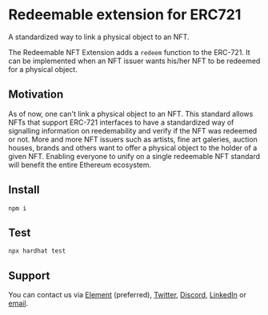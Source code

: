 # Redeemable extension for ERC721

A standardized way to link a physical object to an NFT.

The Redeemable NFT Extension adds a `redeem` function to the ERC-721. It can be implemented when an NFT issuer wants his/her NFT to be redeemed for a physical object.

## Motivation

As of now, one can't link a physical object to an NFT. This standard allows NFTs that support ERC-721 interfaces to have a standardized way of signalling information on reedemability and verify if the NFT was redeemed or not. More and more NFT issuers such as artists, fine art galeries, auction houses, brands and others want to offer a physical object to the holder of a given NFT. Enabling everyone to unify on a single redeemable NFT standard will benefit the entire Ethereum ecosystem.

## Install

```shell
npm i
```

## Test

```shell
npx hardhat test
```

## Support

You can contact us via [Element](https://matrix.to/#/@julienbrg:matrix.org) (preferred), [Twitter](https://twitter.com/julienbrg), [Discord](https://discord.gg/xw9dCeQ94Y), [LinkedIn](https://www.linkedin.com/in/julienberanger/) or [email](mailto:julien@ato.network).
